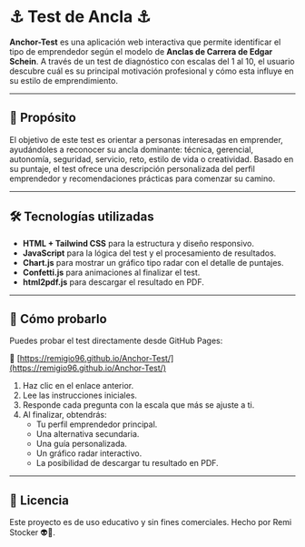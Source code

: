 # ⚓ Test de Ancla ⚓

**Anchor-Test** es una aplicación web interactiva que permite identificar el tipo de emprendedor según el modelo de **Anclas de Carrera de Edgar Schein**. A través de un test de diagnóstico con escalas del 1 al 10, el usuario descubre cuál es su principal motivación profesional y cómo esta influye en su estilo de emprendimiento.

---

## 🎯 Propósito

El objetivo de este test es orientar a personas interesadas en emprender, ayudándoles a reconocer su ancla dominante: técnica, gerencial, autonomía, seguridad, servicio, reto, estilo de vida o creatividad. Basado en su puntaje, el test ofrece una descripción personalizada del perfil emprendedor y recomendaciones prácticas para comenzar su camino.

---

## 🛠️ Tecnologías utilizadas

- **HTML + Tailwind CSS** para la estructura y diseño responsivo.
- **JavaScript** para la lógica del test y el procesamiento de resultados.
- **Chart.js** para mostrar un gráfico tipo radar con el detalle de puntajes.
- **Confetti.js** para animaciones al finalizar el test.
- **html2pdf.js** para descargar el resultado en PDF.

---

## 🚀 Cómo probarlo

Puedes probar el test directamente desde GitHub Pages:

🔗 [https://remigio96.github.io/Anchor-Test/](https://remigio96.github.io/Anchor-Test/)

1. Haz clic en el enlace anterior.
2. Lee las instrucciones iniciales.
3. Responde cada pregunta con la escala que más se ajuste a ti.
4. Al finalizar, obtendrás:
   - Tu perfil emprendedor principal.
   - Una alternativa secundaria.
   - Una guía personalizada.
   - Un gráfico radar interactivo.
   - La posibilidad de descargar tu resultado en PDF.

---

## 📝 Licencia

Este proyecto es de uso educativo y sin fines comerciales. Hecho por Remi Stocker 👽🫰.
